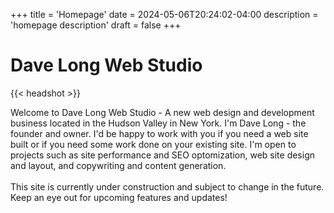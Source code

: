 +++
title = 'Homepage'
date = 2024-05-06T20:24:02-04:00
description = 'homepage description'
draft = false
+++

<h1 class='txt-center'>Dave Long Web Studio</h1> 

{{< headshot >}}

Welcome to Dave Long Web Studio - A new web design and development business located in the Hudson Valley in New York. I'm Dave Long - the founder and owner. I'd be happy to work with you if you need a web site built or if you need some work done on your existing site. I'm open to projects such as site performance and SEO optomization, web site design and layout, and copywriting and content generation.
<br/>
<br/>
This site is currently under construction and subject to change in the future. Keep an eye out for upcoming features and updates!
<br/>
<br/>
